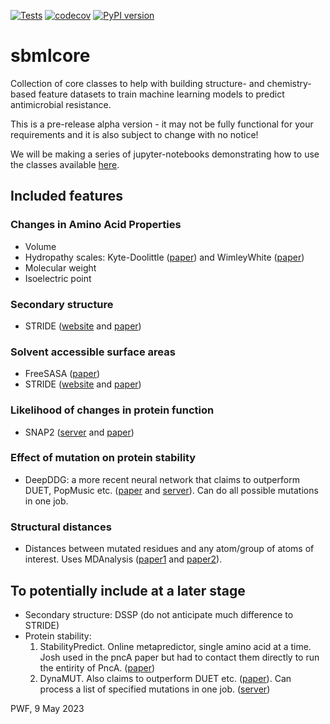 [![Tests](https://github.com/fowler-lab/sbmlcore/actions/workflows/tests.yaml/badge.svg)](https://github.com/fowler-lab/sbmlcore/actions/workflows/tests.yaml)
[![codecov](https://codecov.io/gh/fowler-lab/sbmlcore/branch/main/graph/badge.svg?token=P44BPYQBFS)](https://codecov.io/gh/fowler-lab/sbmlcore)
[![PyPI version](https://badge.fury.io/py/sbmlcore.svg)](https://badge.fury.io/py/sbmlcore)

# sbmlcore
Collection of core classes to help with building structure- and chemistry-based feature datasets to train machine learning models to predict antimicrobial resistance.

This is a pre-release alpha version - it may not be fully functional for your requirements and it is also subject to change with no notice!

We will be making a series of jupyter-notebooks demonstrating how to use the classes available [here](https://github.com/fowler-lab/sbmlcore-tutorials).

## Included features

### Changes in Amino Acid Properties

- Volume
- Hydropathy scales: Kyte-Doolittle ([paper](https://www.sciencedirect.com/science/article/abs/pii/0022283682905150?via%3Dihub)) and WimleyWhite ([paper](https://www.nature.com/articles/nsb1096-842))
- Molecular weight
- Isoelectric point

### Secondary structure

- STRIDE ([website](http://webclu.bio.wzw.tum.de/stride/) and [paper](https://onlinelibrary.wiley.com/doi/10.1002/prot.340230412))

### Solvent accessible surface areas

- FreeSASA ([paper](https://f1000research.com/articles/5-189/v1))
- STRIDE ([website](http://webclu.bio.wzw.tum.de/stride/) and [paper](https://onlinelibrary.wiley.com/doi/10.1002/prot.340230412))

### Likelihood of changes in protein function

- SNAP2 ([server](https://www.rostlab.org/services/snap/) and [paper](https://bmcgenomics.biomedcentral.com/articles/10.1186/1471-2164-16-S8-S1))

### Effect of mutation on protein stability

- DeepDDG: a more recent neural network that claims to outperform DUET, PopMusic etc. ([paper](https://pubs.acs.org/doi/10.1021/acs.jcim.8b00697) and  [server](http://protein.org.cn/ddg.html)). Can do all possible mutations in one job.

### Structural distances

- Distances between mutated residues and any atom/group of atoms of interest. Uses MDAnalysis ([paper1](https://www.ncbi.nlm.nih.gov/pmc/articles/PMC3144279/) and [paper2](https://conference.scipy.org/proceedings/scipy2016/oliver_beckstein.html)).

## To potentially include at a later stage
 - Secondary structure: DSSP (do not anticipate much difference to STRIDE)
 - Protein stability:
    1. StabilityPredict. Online metapredictor, single amino acid at a time. Josh used in the pncA paper but had to contact them directly to run the entirity of PncA. ([paper](https://www.jbc.org/article/S0021-9258(20)34176-4/fulltext))
    2. DynaMUT. Also claims to outperform DUET etc. ([paper](https://academic.oup.com/nar/article/46/W1/W350/4990022)). Can process a list of specified mutations in one job. ([server](http://biosig.unimelb.edu.au/dynamut/))

PWF, 9 May 2023